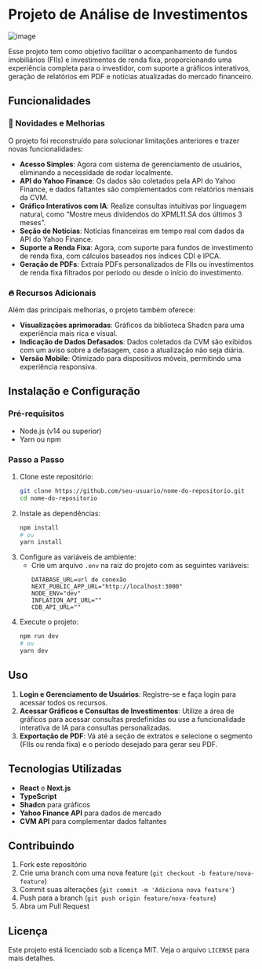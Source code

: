 
# Projeto de Análise de Investimentos

![image](https://github.com/user-attachments/assets/ced4d109-4c8f-4686-9cbf-efa8457db77d)

Esse projeto tem como objetivo facilitar o acompanhamento de fundos imobiliários (FIIs) e investimentos de renda fixa, proporcionando uma experiência completa para o investidor, com suporte a gráficos interativos, geração de relatórios em PDF e notícias atualizadas do mercado financeiro.

## Funcionalidades

### 🚀 Novidades e Melhorias
O projeto foi reconstruído para solucionar limitações anteriores e trazer novas funcionalidades:
- **Acesso Simples**: Agora com sistema de gerenciamento de usuários, eliminando a necessidade de rodar localmente.
- **API do Yahoo Finance**: Os dados são coletados pela API do Yahoo Finance, e dados faltantes são complementados com relatórios mensais da CVM.
- **Gráfico Interativos com IA**: Realize consultas intuitivas por linguagem natural, como “Mostre meus dividendos do XPML11.SA dos últimos 3 meses”.
- **Seção de Notícias**: Notícias financeiras em tempo real com dados da API do Yahoo Finance.
- **Suporte a Renda Fixa**: Agora, com suporte para fundos de investimento de renda fixa, com cálculos baseados nos índices CDI e IPCA.
- **Geração de PDFs**: Extraia PDFs personalizados de FIIs ou investimentos de renda fixa filtrados por período ou desde o início do investimento.

### 🔥 Recursos Adicionais
Além das principais melhorias, o projeto também oferece:
- **Visualizações aprimoradas**: Gráficos da biblioteca Shadcn para uma experiência mais rica e visual.
- **Indicação de Dados Defasados**: Dados coletados da CVM são exibidos com um aviso sobre a defasagem, caso a atualização não seja diária.
- **Versão Mobile**: Otimizado para dispositivos móveis, permitindo uma experiência responsiva.

## Instalação e Configuração

### Pré-requisitos
- Node.js (v14 ou superior)
- Yarn ou npm

### Passo a Passo
1. Clone este repositório:
   ```bash
   git clone https://github.com/seu-usuario/nome-do-repositorio.git
   cd nome-do-repositorio
   ```
2. Instale as dependências:
   ```bash
   npm install
   # ou
   yarn install
   ```
3. Configure as variáveis de ambiente:
   - Crie um arquivo `.env` na raiz do projeto com as seguintes variáveis:
     ```env
     DATABASE_URL=url de conexão 
     NEXT_PUBLIC_APP_URL="http://localhost:3000"
     NODE_ENV="dev"
     INFLATION_API_URL=""
     CDB_API_URL=""
     ```
4. Execute o projeto:
   ```bash
   npm run dev
   # ou
   yarn dev
   ```

## Uso

1. **Login e Gerenciamento de Usuários**: Registre-se e faça login para acessar todos os recursos.
2. **Acessar Gráficos e Consultas de Investimentos**: Utilize a área de gráficos para acessar consultas predefinidas ou use a funcionalidade interativa de IA para consultas personalizadas.
3. **Exportação de PDF**: Vá até a seção de extratos e selecione o segmento (FIIs ou renda fixa) e o período desejado para gerar seu PDF.

## Tecnologias Utilizadas

- **React** e **Next.js**
- **TypeScript**
- **Shadcn** para gráficos
- **Yahoo Finance API** para dados de mercado
- **CVM API** para complementar dados faltantes

## Contribuindo

1. Fork este repositório
2. Crie uma branch com uma nova feature (`git checkout -b feature/nova-feature`)
3. Commit suas alterações (`git commit -m 'Adiciona nova feature'`)
4. Push para a branch (`git push origin feature/nova-feature`)
5. Abra um Pull Request

## Licença

Este projeto está licenciado sob a licença MIT. Veja o arquivo `LICENSE` para mais detalhes.
